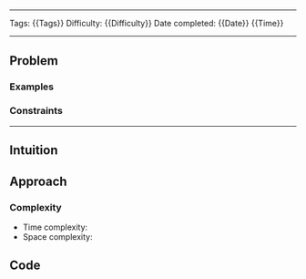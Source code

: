 # []()
---
Tags: {{Tags}}
Difficulty: {{Difficulty}}
Date completed: {{Date}} {{Time}}

---
## Problem
### Examples
### Constraints
---
## Intuition
<!-- Describe your first thoughts on how to solve this problem. -->
## Approach
<!-- Describe your approach to solving the problem. -->
### Complexity
- Time complexity:
- Space complexity:
## Code

```Python

```